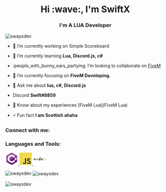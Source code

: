 <h1 align="center">Hi :wave:, I'm SwiftX</h1>
<h3 align="center">I'm A LUA Developer</h3>

<p align="left"> <img src="https://komarev.com/ghpvc/?username=swayxdev&label=Profile%20views&color=0e75b6&style=flat" alt="swayxdev" /> </p>

- :pencil: I’m currently working on Simple Scoreboard

- :seedling: I’m currently learning **Lua, Discord.js, c#**

- :people_with_bunny_ears_partying: I’m looking to collaborate on [FiveM](https://servers.fivem.net/)

- :telescope: I’m currently focusing on **FiveM Developing.**

- :speech_balloon: Ask me about **lua, c#, Discord.js**

- Discord **Swift#8859**

- :page_facing_up: Know about my experiences [FiveM Lua](FiveM Lua)

- :zap: Fun fact **I am Scottish ahaha**

<h3 align="left">Connect with me:</h3>
<p align="left">
</p>

<h3 align="left">Languages and Tools:</h3>
<p align="left"> <a href="https://www.w3schools.com/cs/" target="_blank" rel="noreferrer"> <img src="https://raw.githubusercontent.com/devicons/devicon/master/icons/csharp/csharp-original.svg" alt="csharp" width="40" height="40"/> </a> <a href="https://developer.mozilla.org/en-US/docs/Web/JavaScript" target="_blank" rel="noreferrer"> <img src="https://raw.githubusercontent.com/devicons/devicon/master/icons/javascript/javascript-original.svg" alt="javascript" width="40" height="40"/> </a> <a href="https://nodejs.org" target="_blank" rel="noreferrer"> <img src="https://raw.githubusercontent.com/devicons/devicon/master/icons/nodejs/nodejs-original-wordmark.svg" alt="nodejs" width="40" height="40"/> </a> </p>

<p><img align="left" src="https://github-readme-stats.vercel.app/api/top-langs?username=swayxdev&show_icons=true&locale=en&layout=compact" alt="swayxdev" /></p>

<p>&nbsp;<img align="center" src="https://github-readme-stats.vercel.app/api?username=swayxdev&show_icons=true&locale=en" alt="swayxdev" /></p>

<p><img align="center" src="https://github-readme-streak-stats.herokuapp.com/?user=swayxdev&" alt="swayxdev" /></p>
